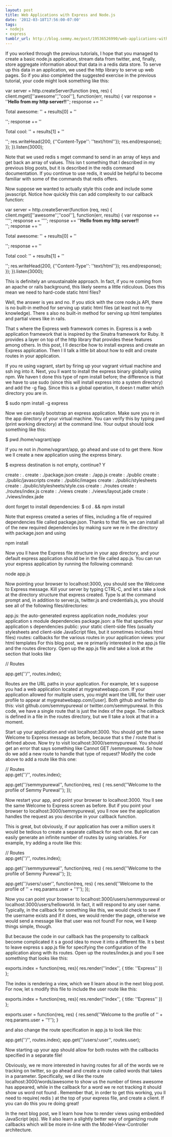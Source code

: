 ```yaml
---
layout: post
title: Web Applications with Express and Node.js
date: '2012-03-18T17:56:00-07:00'
tags:
- nodejs
- express
tumblr_url: http://blog.semmy.me/post/19536526990/web-applications-with-express-and-node-js
---
```

If you worked through the previous tutorials, I hope that you managed to create a basic node.js application, stream data from twitter, and, finally, store aggregate information about that data in a redis data store. To serve up this data in an application, we used the http library to serve up web pages. So if you also completed the suggested exercise in the previous tutorial, your code might look something like this:

var server = http.createServer(function (req, res) {
    client.mget([''awesome'',''cool''], function(err, results) {
	var response = ''<b>Hello from my http server!!</b>'';
	response += ''<p>Total awesome: '' + results[0] + ''</p>'';
	response += ''<p>Total cool: '' + results[1] + ''</p>'';
	res.writeHead(200, {''Content-Type'': ''text/html''});
	res.end(response);
    });
}).listen(3000);

Note that we used redis   s mget command to send in an array of keys and get back an array of values. This isn   t something that I described in my previous blog posts, but it is described in the redis command documentation. If you continue to use redis, it would be helpful to become familiar with some of the commands that redis offers.

Now suppose we wanted to actually style this code and include some javascript. Notice how quickly this can add complexity to our callback function:

 var server = http.createServer(function (req, res) {
    client.mget([''awesome'',''cool''], function(err, results) {
        var response += ''<script>''
        response += ''//script stuff here''
        response += ''</script>'';
        response += ''<style>''
        response += ''//style stuff here''
        response += ''</style>'';
        response += ''<b>Hello from my http server!!</b> <br/>'';
	response += ''<p>Total awesome: '' + results[0] + ''</p>'';
	response += ''<p>Total cool: '' + results[1] + ''</p>'';
        res.writeHead(200, {''Content-Type'': ''text/html''});
        res.end(response);
    });
}).listen(3000); 

This is definitely an unsustainable approach. In fact, if you   re coming from an apache or rails background, this likely seems a little ridiculous. Does this mean we need to hard-code static html files?

Well, the answer is yes and no. If you stick with the core node.js API, there is no built-in method for serving up static html files (at least not to my knowledge). There   s also no built-in method for serving up html templates and partial views like in rails.

That   s where the Express web framework comes in. Express is a web application framework that is inspired by the Sinatra framework for Ruby. It provides a layer on top of the http library that provides these features among others. In this post, I   ll describe how to install express and create an Express application. Then I   ll talk a little bit about how to edit and create routes in your application.

If you   re using vagrant, start by firing up your vagrant virtual machine and ssh   ing into it. Next, you   ll want to install the express binary globally using npm. We haven   t done this type of npm install before; the difference is that we have to use sudo (since this will install express into a system directory) and add the -g flag. Since this is a global operation, it doesn   t matter which directory you are in.

$ sudo npm install -g express

Now we can easily bootstrap an express application. Make sure you   re in the app directory of your virtual machine. You can verify this by typing pwd (print working directory) at the command line. Your output should look something like this:

$ pwd
/home/vagrant/app

If you   re not in /home/vagrant/app, go ahead and use cd to get there. Now we   ll create a new application using the express binary.

$ express
destination is not empty, continue? Y

   create : .
   create : ./package.json
   create : ./app.js
   create : ./public
   create : ./public/javascripts
   create : ./public/images
   create : ./public/stylesheets
   create : ./public/stylesheets/style.css
   create : ./routes
   create : ./routes/index.js
   create : ./views
   create : ./views/layout.jade
   create : ./views/index.jade

   dont forget to install dependencies:
   $ cd . && npm install

Note that express created a series of files, including a file of required dependencies file called package.json. Thanks to that file, we can install all of the new required dependencies by making sure we   re in the directory with package.json and using

npm install

Now you   ll have the Express file structure in your app directory, and your default express application should be in the file called app.js. You can run your express application by running the following command:

node app.js

Now pointing your browser to localhost:3000, you should see the    Welcome to Express    message. Kill your server by typing CTRL-C, and let   s take a look at the directory structure that express created. Type ls at the command prompt and, in addition to server.js, twitter.js and credentials.js, you should see all of the following files/directories:

app.js: the auto-generated express application
  node_modules: your application   s module dependencies
  package.json: a file that specifies your application   s dependencies
  public: your static client-side files (usually stylesheets and client-side JavaScript files, but it sometimes includes html files)
  routes: callbacks for the various routes in your application
  views: your html templates
For this blog post, we   re primarily interested in the app.js file and the routes directory. Open up the app.js file and take a look at the section that looks like

// Routes                                                                                                                                                                          

app.get(''/'', routes.index);

Routes are the URL paths in your application. For example, let   s suppose you had a web application located at mygreatwebapp.com. If your application allowed for multiple users, you might want the URL for their user profile to appear at mygreatwebapp.com/[user]. Both github and twitter do this: visit github.com/semmypurewal or twitter.com/semmypurewal. In this code, we have a single route that is just the index of the page. The callback is defined in a file in the routes directory, but we   ll take a look at that in a moment.

Start up your application and visit localhost:3000. You should get the same    Welcome to Express    message as before, because that   s the    /    route that is defined above. Now try to visit localhost:3000/semmypurewal. You should get an error that says something like    Cannot GET /semmypurewal.    So how do we add a new route to handle that type of request? Modify the code above to add a route like this one:

// Routes                                                                                                                                                                          
app.get(''/'', routes.index);

app.get(''/semmypurewal'', function(req, res) {
    res.send(''Welcome to the profile of Semmy Purewal'');
});

Now restart your app, and point your browser to localhost:3000. You   ll see the same    Welcome to Express    screen as before. But if you point your browser to localhost:3000/semmypurewal, you   ll now see the application handles the request as you describe in your callback function.

This is great, but obviously, if our application has over a million users it would be tedious to create a separate callback for each one. But we can easily generate an infinite number of routes by using variables. For example, try adding a route like this:

// Routes                                                                                                                                                                          
app.get(''/'', routes.index);

app.get(''/semmypurewal'', function(req, res) {
    res.send(''Welcome to the profile of Semmy Purewal'');
});

app.get(''/users/:user'', function(req, res) {
    res.send(''Welcome to the profile of '' + req.params.user + ''!'');
});

Now you can point your browser to localhost:3000/users/semmypurewal or localhost:3000/users/helloworld. In fact, it will respond to any user name. Typically, in the callback for something like this, we would check to see if the username exists and if it does, we would render the page, otherwise we would send a message like    that user was not found!    For now, we   ll keep things simple, though.

But because the code in our callback has the propensity to callback become complicated it   s a good idea to move it into a different file. It   s best to leave express   s app.js file for specifying the configuration of the application along with its routes. Open up the routes/index.js and you   ll see something that looks like this:

exports.index = function(req, res){
  res.render(''index'', { title: ''Express'' })
};

The index is rendering a view, which we   ll learn about in the next blog post. For now, let   s modify this file to include the user route like this:

exports.index = function(req, res){
  res.render(''index'', { title: ''Express'' })
};

exports.user = function(req, res) {
    res.send(''Welcome to the profile of '' + req.params.user + ''!'');
}

and also change the route specification in app.js to look like this:

app.get(''/'', routes.index);
app.get(''/users/:user'', routes.user);

Now starting up your app should allow for both routes with the callbacks specified in a separate file!

Obviously, we   re more interested in having routes for all of the words we   re tracking on twitter, so go ahead and create a route called    words    that takes in a parameter. Specifically, we   d like the route    localhost:3000/words/awesome    to show us the number of times awesome has appeared, while in the callback for a word we   re not tracking it should show us    word not found   . Remember that, in order to get this working, you   ll need to require(   redis   ) at the top of your express file, and create a client. If you can do this you   re doing great!

In the next blog post, we   ll learn how how to render views using embedded JavaScript (ejs). We   ll also learn a slightly better way of organizing route callbacks which will be more in-line with the Model-View-Controller architecture.
